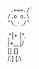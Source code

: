      .===./`   
    /.o o.\    
    "\_-_/"    
   ,"|+  |".   
   _\|+__|/_   
     [] []     
    /:] [:\    
    